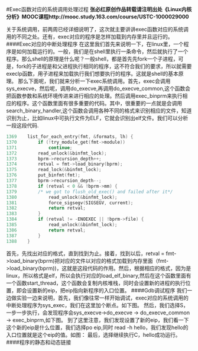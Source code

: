 #Exec函数对应的系统调用处理过程
**张必红原创作品转载请注明出处《Linux内核分析》MOOC课程http://mooc.study.163.com/course/USTC-1000029000**

关于系统调用，前两周已经详细说明了，这次就主要讲讲exec函数对应的系统调用的不同之处。还有，exec对应的程序是怎样加载到内存里并且运行的。
####Exec对应的中断处理程序
在这里我们首先来说明一下，在linux里，一个程序是如何加载运行的。一般，我们是在shell里执行一条命令，然后就执行了一个程序。那么shell的原理是什么呢？一般shell，都是首先先fork一个子进程，可是，fork的子进程是和父进程执行相同的程序，这不符合我们的要求，所以就需要execlp函数，用子进程来加载执行我们想要执行的程序。这就是shell的基本原理。
那么下面呢，我们就来分析一下exec系统调用。首先，exec会调用sys_execve，然后呢，调用do_execve,再调用do_execve_common,这个函数会把函数参数和系统环境传进来进行相应的处理。然后调用exec_binprm来执行相应的程序。这个函数里面有很多重要的代码。其中，很重要的一点就是会调用search_binary_handler,这个函数会调用各种不同的格式来识别相应的文件，知道识别为止，比如linux中可执行文件为ELF，它就会识别出elf文件。我们可以分析一段这段代码.
``` C
1369	list_for_each_entry(fmt, &formats, lh) {
1370		if (!try_module_get(fmt->module))
1371			continue;
1372		read_unlock(&binfmt_lock);
1373		bprm->recursion_depth++;
1374		retval = fmt->load_binary(bprm);
1375		read_lock(&binfmt_lock);
1376		put_binfmt(fmt);
1377		bprm->recursion_depth--;
1378		if (retval < 0 && !bprm->mm) {
1379		/* we got to flush_old_exec() and failed after it*/
1380			read_unlock(&binfmt_lock);
1381			force_sigsegv(SIGSEGV, current);
1382			return retval;
1383		}
1384		if (retval != -ENOEXEC || !bprm->file) {
1385			read_unlock(&binfmt_lock);
1386			return retval;
1387		}
1388	}
```
首先，先找出对应的格式，直到找到为止。接着，找到以后，retval = fmt->load_binary(bprm)把对应的文件以对应的格式加载到内存里面（fmt->load_binary(bprm))，这就是这段代码的作用。然后，根据相应的格式，因为是linux，所以格式是elf，所以会执行对应的load_elf_binary,然后在这个函数里面有一个函数start_thread，这个函数会复制内核堆栈，同时会设置新的进程的执行位置，即会设置新的eip，把eip指向新程序的入口位置。
####Gdb调试程序
我们一边做实验一边来说明，首先，我们像往常一样开始调试，exec对应的系统调用的中断处理程序为sys_exec，我们在这里加个断点。如下图。
然后，我们选择S，一步一步执行，会发现程序会sys_execve->do_execve -> do_execve_common ->  exec_binprm,如下图。
到了这里注意，我们发现设置了新的eip，我们看一下这个新的eip是什么位置，我们选择po eip,同时 read -h hello，我们发现hello的入口位置就是这个eip的值。如图：
最后，选择继续执行C，hello成功运行。
####程序的静态和动态链接
